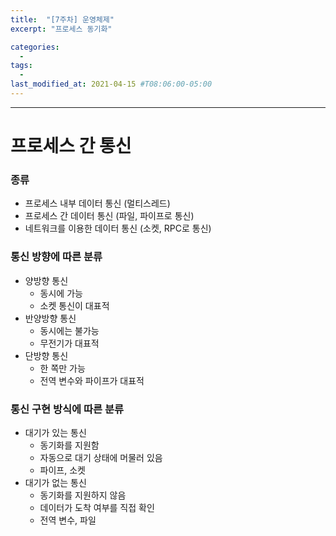 ```yaml
---
title:  "[7주차] 운영체제"
excerpt: "프로세스 동기화"

categories:
  - 
tags:
  - 
last_modified_at: 2021-04-15 #T08:06:00-05:00
---
```


---
# 프로세스 간 통신
### 종류
- 프로세스 내부 데이터 통신 (멀티스레드)
- 프로세스 간 데이터 통신 (파일, 파이프로 통신)
- 네트워크를 이용한 데이터 통신 (소켓, RPC로 통신)

### 통신 방향에 따른 분류
- 양방향 통신
  - 동시에 가능
  - 소켓 통신이 대표적
- 반양방향 통신
  - 동시에는 불가능
  - 무전기가 대표적
- 단방향 통신
  - 한 쪽만 가능
  - 전역 변수와 파이프가 대표적

### 통신 구현 방식에 따른 분류
- 대기가 있는 통신
  - 동기화를 지원함
  - 자동으로 대기 상태에 머물러 있음
  - 파이프, 소켓
- 대기가 없는 통신
  - 동기화를 지원하지 않음
  - 데이터가 도착 여부를 직접 확인
  - 전역 변수, 파일